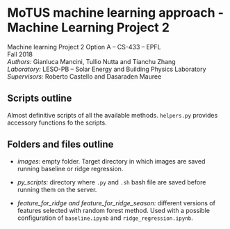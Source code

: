 # MoTUS machine learning approach - Machine Learning Project 2

Machine learning Project 2 Option A – CS-433 – EPFL<br>
Fall 2018<br>
*Authors:* Gianluca Mancini, Tullio Nutta and Tianchu Zhang<br>
*Laboratory:* LESO-PB – Solar Energy and Building Physics Laboratory<br>
*Supervisors:* Roberto Castello and Dasaraden Mauree

## Scripts outline

Almost definitive scripts of all the available methods. `helpers.py` provides accessory functions fo the scripts.

## Folders and files outline
- *images:* empty folder. Target directory in which images are saved running baseline or ridge regression.

- *py_scripts:* directory where `.py` and `.sh` bash file are saved before running them on the server.

- *feature_for_ridge and feature_for_ridge_season:* different versions of features selected with random forest method. Used with a possible configuration of `baseline.ipynb` and `ridge_regression.ipynb`.


